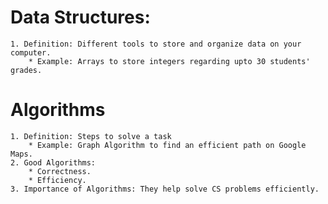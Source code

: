 # Data Structures:
    1. Definition: Different tools to store and organize data on your computer.
        * Example: Arrays to store integers regarding upto 30 students' grades.
        
# Algorithms
    1. Definition: Steps to solve a task
        * Example: Graph Algorithm to find an efficient path on Google Maps.
    2. Good Algorithms:
        * Correctness.
        * Efficiency.
    3. Importance of Algorithms: They help solve CS problems efficiently.
                                                                                

